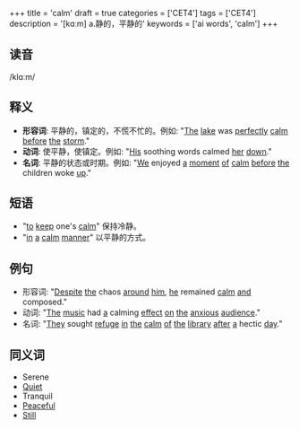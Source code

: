 +++
title = 'calm'
draft = true
categories = ['CET4']
tags = ['CET4']
description = '[kɑːm] a.静的，平静的'
keywords = ['ai words', 'calm']
+++

## 读音
/klɑːm/

## 释义
- **形容词**: 平静的，镇定的，不慌不忙的。例如: "[The](/zh/post/the/) [lake](/zh/post/lake/) was [perfectly](/zh/post/perfectly/) [calm](/zh/post/calm/) [before](/zh/post/before/) [the](/zh/post/the/) [storm](/zh/post/storm/)."
- **动词**: 使平静，使镇定。例如: "[His](/zh/post/his/) soothing words calmed [her](/zh/post/her/) [down](/zh/post/down/)."
- **名词**: 平静的状态或时期。例如: "[We](/zh/post/we/) enjoyed [a](/zh/post/a/) [moment](/zh/post/moment/) [of](/zh/post/of/) [calm](/zh/post/calm/) [before](/zh/post/before/) [the](/zh/post/the/) children woke [up](/zh/post/up/)."

## 短语
- "[to](/zh/post/to/) [keep](/zh/post/keep/) one's [calm](/zh/post/calm/)" 保持冷静。
- "[in](/zh/post/in/) [a](/zh/post/a/) [calm](/zh/post/calm/) [manner](/zh/post/manner/)" 以平静的方式。

## 例句
- 形容词: "[Despite](/zh/post/despite/) [the](/zh/post/the/) chaos [around](/zh/post/around/) [him](/zh/post/him/), [he](/zh/post/he/) remained [calm](/zh/post/calm/) [and](/zh/post/and/) composed."
- 动词: "[The](/zh/post/the/) [music](/zh/post/music/) had [a](/zh/post/a/) calming [effect](/zh/post/effect/) [on](/zh/post/on/) [the](/zh/post/the/) [anxious](/zh/post/anxious/) [audience](/zh/post/audience/)."
- 名词: "[They](/zh/post/they/) sought [refuge](/zh/post/refuge/) [in](/zh/post/in/) [the](/zh/post/the/) [calm](/zh/post/calm/) [of](/zh/post/of/) [the](/zh/post/the/) [library](/zh/post/library/) [after](/zh/post/after/) [a](/zh/post/a/) hectic [day](/zh/post/day/)."

## 同义词
- Serene
- [Quiet](/zh/post/quiet/)
- Tranquil
- [Peaceful](/zh/post/peaceful/)
- [Still](/zh/post/still/)
